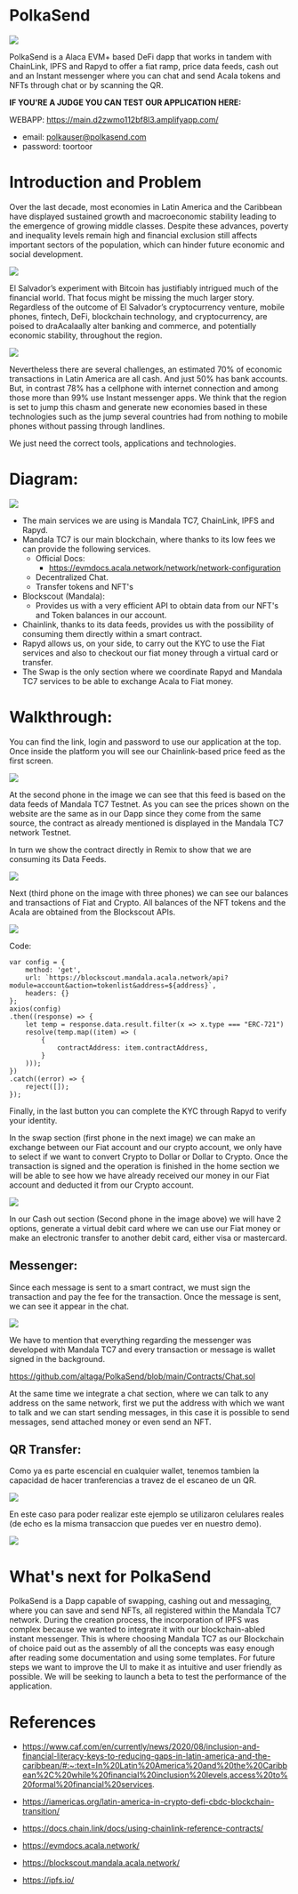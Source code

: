 # PolkaSend

<img src="https://i.ibb.co/Y7tf4xH/logo-Polka.png">

PolkaSend is a Alaca EVM+ based DeFi dapp that works in tandem with ChainLink, IPFS and Rapyd to offer a fiat ramp, price data feeds, cash out and an Instant messenger where you can chat and send Acala tokens and NFTs through chat or by scanning the QR.

**IF YOU'RE A JUDGE YOU CAN TEST OUR APPLICATION HERE:**

WEBAPP: https://main.d2zwmo112bf8l3.amplifyapp.com/

- email: polkauser@polkasend.com 
- password: toortoor

# Introduction and Problem

Over the last decade, most economies in Latin America and the Caribbean have displayed sustained growth and macroeconomic stability leading to the emergence of growing middle classes. Despite these advances, poverty and inequality levels remain high and financial exclusion still affects important sectors of the population, which can hinder future economic and social development.

<img src="https://i.ibb.co/SQkXJsw/image.png">

El Salvador’s experiment with Bitcoin has justifiably intrigued much of the financial world. That focus might be missing the much larger story. Regardless of the outcome of El Salvador’s cryptocurrency venture, mobile phones, fintech, DeFi, blockchain technology, and cryptocurrency, are poised to draAcalaally alter banking and commerce, and potentially economic stability, throughout the region.

<img src="https://i.ibb.co/PDvN6MY/image.png">

Nevertheless there are several challenges, an estimated 70% of economic transactions in Latin America are all cash. And just 50% has bank accounts. But, in contrast 78% has a cellphone with internet connection and among those more than 99% use Instant messenger apps. We think that the region is set to jump this chasm and generate new economies based in these technologies such as the jump several countries had from nothing to mobile phones without passing through landlines.

We just need the correct tools, applications and technologies.

# Diagram:

<img src="https://i.ibb.co/k4LGNXs/Scheme-drawio.png">

- The main services we are using is Mandala TC7, ChainLink, IPFS and Rapyd.
- Mandala TC7 is our main blockchain, where thanks to its low fees we can provide the following services.
  - Official Docs: 
    - https://evmdocs.acala.network/network/network-configuration
  - Decentralized Chat.
  - Transfer tokens and NFT's
- Blockscout (Mandala):
  - Provides us with a very efficient API to obtain data from our NFT's and Token balances in our account.
- Chainlink, thanks to its data feeds, provides us with the possibility of consuming them directly within a smart contract.
- Rapyd allows us, on your side, to carry out the KYC to use the Fiat services and also to checkout our fiat money through a virtual card or transfer.
- The Swap is the only section where we coordinate Rapyd and Mandala TC7 services to be able to exchange Acala to Fiat money.

# Walkthrough:

You can find the link, login and password to use our application at the top. Once inside the platform you will see our Chainlink-based price feed as the first screen.

<img src="https://i.ibb.co/10VVMS0/main2.png">

At the second phone in the image we can see that this feed is based on the data feeds of Mandala TC7 Testnet. As you can see the prices shown on the website are the same as in our Dapp since they come from the same source, the contract as already mentioned is displayed in the Mandala TC7 network Testnet.

In turn we show the contract directly in Remix to show that we are consuming its Data Feeds.

<img src="https://i.ibb.co/jzzLqd6/chainlink.png">

Next (third phone on the image with three phones) we can see our balances and transactions of Fiat and Crypto. All balances of the NFT tokens and the Acala are obtained from the Blockscout APIs.

<img src="https://i.ibb.co/7bVzpV8/image.png">

Code:

    var config = {
        method: 'get',
        url: `https://blockscout.mandala.acala.network/api?module=account&action=tokenlist&address=${address}`,
        headers: {}
    };
    axios(config)
    .then((response) => {
        let temp = response.data.result.filter(x => x.type === "ERC-721")
        resolve(temp.map((item) => (
            {
                contractAddress: item.contractAddress,
            }
        )));
    })
    .catch((error) => {
        reject([]);
    });

Finally, in the last button you can complete the KYC through Rapyd to verify your identity.

In the swap section (first phone in the next image) we can make an exchange between our Fiat account and our crypto account, we only have to select if we want to convert Crypto to Dollar or Dollar to Crypto. Once the transaction is signed and the operation is finished in the home section we will be able to see how we have already received our money in our Fiat account and deducted it from our Crypto account.

<img src="https://i.ibb.co/NtL3ycj/main4.png">

In our Cash out section (Second phone in the image above) we will have 2 options, generate a virtual debit card where we can use our Fiat money or make an electronic transfer to another debit card, either visa or mastercard.

## Messenger:

Since each message is sent to a smart contract, we must sign the transaction and pay the fee for the transaction. Once the message is sent, we can see it appear in the chat.

<img src="https://i.ibb.co/1f4L7gM/main5.png">

We have to mention that everything regarding the messenger was developed with Mandala TC7 and every transaction or message is wallet signed in the background.

https://github.com/altaga/PolkaSend/blob/main/Contracts/Chat.sol

At the same time we integrate a chat section, where we can talk to any address on the same network, first we put the address with which we want to talk and we can start sending messages, in this case it is possible to send messages, send attached money or even send an NFT.

## QR Transfer:

Como ya es parte escencial en cualquier wallet, tenemos tambien la capacidad de hacer tranferencias a travez de el escaneo de un QR.

<img src="https://i.ibb.co/7bLCBsm/image1.png">

En este caso para poder realizar este ejemplo se utilizaron celulares reales (de echo es la misma transaccion que puedes ver en nuestro demo).

<img src="https://i.ibb.co/rftj7Ns/image3.png">

# What's next for PolkaSend

PolkaSend is a Dapp capable of swapping, cashing out and messaging, where you can save and send NFTs, all registered within the Mandala TC7 network. During the creation process, the incorporation of IPFS was complex because we wanted to integrate it with our blockchain-abled instant messenger. This is where choosing Mandala TC7 as our Blockchain of choice paid out as the assembly of all the concepts was easy enough after reading some documentation and using some templates. For future steps we want to improve the UI to make it as intuitive and user friendly as possible. We will be seeking to launch a beta to test the performance of the application.

# References

- https://www.caf.com/en/currently/news/2020/08/inclusion-and-financial-literacy-keys-to-reducing-gaps-in-latin-america-and-the-caribbean/#:~:text=In%20Latin%20America%20and%20the%20Caribbean%2C%20while%20financial%20inclusion%20levels,access%20to%20formal%20financial%20services.

- https://iamericas.org/latin-america-in-crypto-defi-cbdc-blockchain-transition/

- https://docs.chain.link/docs/using-chainlink-reference-contracts/

- https://evmdocs.acala.network/

- https://blockscout.mandala.acala.network/

- https://ipfs.io/